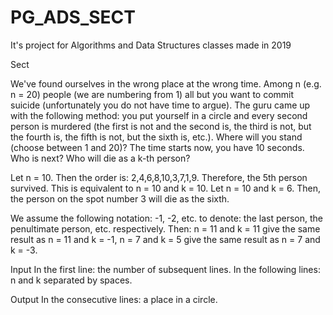 # PG_ADS_SECT
It's project for Algorithms and Data Structures classes made in 2019

Sect

We've found ourselves in the wrong place at the wrong time. Among n (e.g. n = 20) people (we are numbering from 1) all but you want to commit suicide (unfortunately you do not have time to argue). The guru came up with the following method: you put yourself in a circle and every second person is murdered (the first is not and the second is, the third is not, but the fourth is, the fifth is not, but the sixth is, etc.). Where will you stand (choose between 1 and 20)? The time starts now, you have 10 seconds. Who is next? Who will die as a k-th person?

Let n = 10. Then the order is: 2,4,6,8,10,3,7,1,9. Therefore, the 5th person survived. This is equivalent to n = 10 and k = 10. Let n = 10 and k = 6. Then, the person on the spot number 3 will die as the sixth.

We assume the following notation: -1, -2, etc. to denote: the last person, the penultimate person, etc. respectively. Then:
n = 11 and k = 11 give the same result as n = 11 and k = -1,
n = 7 and k = 5 give the same result as n = 7 and k = -3.

Input
In the first line: the number of subsequent lines.
In the following lines: n and k separated by spaces.

Output
In the consecutive lines: a place in a circle. 
